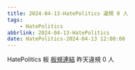 ```yaml
---
title: 2024-04-13-HatePolitics 違規 0 人
tags:
    - HatePolitics
abbrlink: 2024-04-13-HatePolitics
date: HatePolitics-2024-04-13 12:00:00
---
```

HatePolitics 板 [板規連結](https://www.ptt.cc/bbs/HatePolitics/M.1617115262.A.D60.html)
昨天違規 0 人
